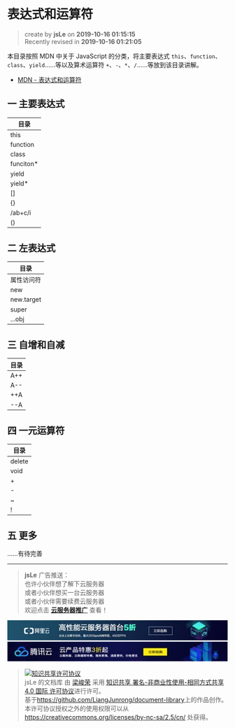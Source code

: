 # 表达式和运算符

> create by **jsLe** on **2019-10-16 01:15:15**  
> Recently revised in **2019-10-16 01:21:05**

本目录按照 MDN 中关于 JavaScript 的分类，将主要表达式 `this`、`function`、`class`、`yield`……等以及算术运算符 `+`、`-`、`*`、`/`……等放到该目录讲解。

- [MDN - 表达式和运算符](https://developer.mozilla.org/zh-CN/docs/Web/JavaScript/Reference/Operators)

## 一 主要表达式

| 目录       |
| ---------- |
| this       |
| function   |
| class      |
| funciton\* |
| yield      |
| yield\*    |
| []         |
| {}         |
| /ab+c/i    |
| ()         |

## 二 左表达式

| 目录       |
| ---------- |
| 属性访问符 |
| new        |
| new.target |
| super      |
| ...obj     |

## 三 自增和自减

| 目录 |
| ---- |
| A++  |
| A--  |
| ++A  |
| --A  |

## 四 一元运算符

| 目录   |
| ------ |
| delete |
| void   |
| +      |
| -      |
| ~      |
| !      |

## 五 更多

……有待完善

---

> **jsLe** 广告推送：  
> 也许小伙伴想了解下云服务器  
> 或者小伙伴想买一台云服务器  
> 或者小伙伴需要续费云服务器  
> 欢迎点击 **[云服务器推广](https://github.com/LiangJunrong/document-library/blob/master/other-library/Monologue/%E7%A8%B3%E9%A3%9F%E8%89%B0%E9%9A%BE.md)** 查看！

[![图](../../../public-repertory/img/z-small-seek-ali-3.jpg)](https://promotion.aliyun.com/ntms/act/qwbk.html?userCode=w7hismrh)
[![图](../../../public-repertory/img/z-small-seek-tencent-2.jpg)](https://cloud.tencent.com/redirect.php?redirect=1014&cps_key=49f647c99fce1a9f0b4e1eeb1be484c9&from=console)

> <a rel="license" href="http://creativecommons.org/licenses/by-nc-sa/4.0/"><img alt="知识共享许可协议" style="border-width:0" src="https://i.creativecommons.org/l/by-nc-sa/4.0/88x31.png" /></a><br /><span xmlns:dct="http://purl.org/dc/terms/" property="dct:title">jsLe 的文档库</span> 由 <a xmlns:cc="http://creativecommons.org/ns#" href="https://github.com/LiangJunrong/document-library" property="cc:attributionName" rel="cc:attributionURL">梁峻荣</a> 采用 <a rel="license" href="http://creativecommons.org/licenses/by-nc-sa/4.0/">知识共享 署名-非商业性使用-相同方式共享 4.0 国际 许可协议</a>进行许可。<br />基于<a xmlns:dct="http://purl.org/dc/terms/" href="https://github.com/LiangJunrong/document-library" rel="dct:source">https://github.com/LiangJunrong/document-library</a>上的作品创作。<br />本许可协议授权之外的使用权限可以从 <a xmlns:cc="http://creativecommons.org/ns#" href="https://creativecommons.org/licenses/by-nc-sa/2.5/cn/" rel="cc:morePermissions">https://creativecommons.org/licenses/by-nc-sa/2.5/cn/</a> 处获得。
